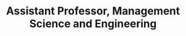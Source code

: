 ---
name: Madeleine Udell
role: Instructor
title: Assistant Professor, Management Science and Engineering
email: udell@stanford.edu
website: http://web.stanford.edu/~udell
office-hours: Mondays 3-4pm in Huang 251 or [by appointment](https://calendar.app.google/GbyKdZDZ9UpsNgVy7)
---